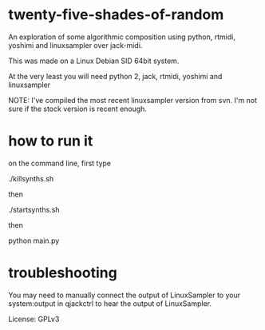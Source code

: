 twenty-five-shades-of-random
============================

An exploration of some algorithmic composition 
using python, rtmidi, yoshimi and linuxsampler over
jack-midi.

This was made on a Linux Debian SID 64bit system.

At the very least you will need python 2, 
jack, rtmidi, yoshimi and linuxsampler 

NOTE: I've compiled the most recent linuxsampler version from svn.
I'm not sure if the stock version is recent enough.

how to run it
=============
on the command line, first type

  ./killsynths.sh

then

  ./startsynths.sh

then

  python main.py


troubleshooting
===============

You may need to manually connect the output of LinuxSampler
to your system:output in qjackctrl to hear the output of 
LinuxSampler.

License: GPLv3

